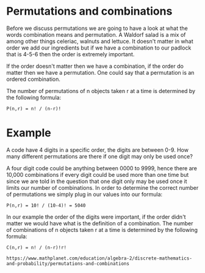 # Permutations and combinations
Before we discuss permutations we are going to have a look at what the words combination means and permutation. A Waldorf salad is a mix of among other things celeriac, walnuts and lettuce. It doesn't matter in what order we add our ingredients but if we have a combination to our padlock that is 4-5-6 then the order is extremely important.

If the order doesn't matter then we have a combination, if the order do matter then we have a permutation. One could say that a permutation is an ordered combination.

The number of permutations of n objects taken r at a time is determined by the following formula:
```
P(n,r) = n! / (n-r)!
```

# Example
A code have 4 digits in a specific order, the digits are between 0-9. How many different permutations are there if one digit may only be used once?

A four digit code could be anything between 0000 to 9999, hence there are 10,000 combinations if every digit could be used more than one time but since we are told in the question that one digit only may be used once it limits our number of combinations. In order to determine the correct number of permutations we simply plug in our values into our formula:

```
P(n,r) = 10! / (10-4)! = 5040
```

In our example the order of the digits were important, if the order didn't matter we would have what is the definition of a combination. The number of combinations of n objects taken r at a time is determined by the following formula:

```
C(n,r) = n! / (n-r)!r!

https://www.mathplanet.com/education/algebra-2/discrete-mathematics-and-probability/permutations-and-combinations
